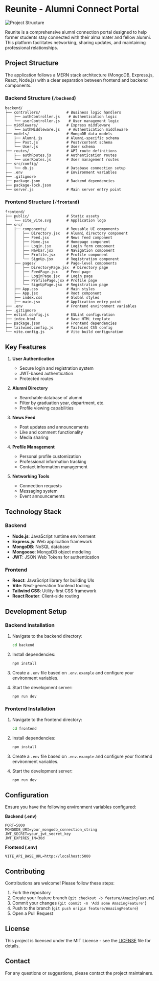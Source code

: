 # Reunite - Alumni Connect Portal

![Project Structure](https://img.shields.io/badge/Project%20Structure-MERN%20Stack-blue)

Reunite is a comprehensive alumni connection portal designed to help former students stay connected with their alma mater and fellow alumni. This platform facilitates networking, sharing updates, and maintaining professional relationships.

## Project Structure

The application follows a MERN stack architecture (MongoDB, Express.js, React, Node.js) with a clear separation between frontend and backend components.

### Backend Structure (`/backend`)

```
backend/
├── controllers/            # Business logic handlers
│   ├── authController.js    # Authentication logic
│   └── userController.js    # User management logic
├── middleware/             # Express middleware
│   └── authMiddleware.js    # Authentication middleware
├── models/                 # MongoDB data models
│   ├── Alumni.js           # Alumni-specific schema
│   ├── Post.js             # Post/content schema
│   └── User.js             # User schema
├── routes/                 # API route definitions
│   ├── authRoutes.js       # Authentication routes
│   └── userRoutes.js       # User management routes
├── src/config/
│   └── db.js               # Database connection setup
├── .env                    # Environment variables
├── .gitignore              
├── package.json            # Backend dependencies
├── package-lock.json       
└── server.js               # Main server entry point
```

### Frontend Structure (`/frontend`)

```
frontend/
├── public/                 # Static assets
│   └── site_vite.svg       # Application logo
├── src/
│   ├── components/         # Reusable UI components
│   │   ├── Directory.jsx   # Alumni directory component
│   │   ├── Feed.jsx        # News feed component
│   │   ├── Home.jsx        # Homepage component
│   │   ├── Login.jsx       # Login form component
│   │   ├── Navbar.jsx      # Navigation component
│   │   ├── Profile.jsx     # Profile component
│   │   └── SignUp.jsx      # Registration component
│   ├── pages/              # Page-level components
│   │   ├── DirectoryPage.jsx  # Directory page
│   │   ├── FeedPage.jsx    # Feed page
│   │   ├── LoginPage.jsx   # Login page
│   │   ├── ProfilePage.jsx # Profile page
│   │   └── SignUpPage.jsx  # Registration page
│   ├── App.css             # Main styles
│   ├── App.jsx             # Root component
│   ├── index.css           # Global styles
│   ├── main.jsx            # Application entry point
├── .env                    # Frontend environment variables
├── .gitignore              
├── eslint.config.js        # ESLint configuration
├── index.html              # Base HTML template
├── package.json            # Frontend dependencies
├── tailwind.config.js      # Tailwind CSS config
└── vite.config.js          # Vite build configuration
```

## Key Features

1. **User Authentication**
   - Secure login and registration system
   - JWT-based authentication
   - Protected routes

2. **Alumni Directory**
   - Searchable database of alumni
   - Filter by graduation year, department, etc.
   - Profile viewing capabilities

3. **News Feed**
   - Post updates and announcements
   - Like and comment functionality
   - Media sharing

4. **Profile Management**
   - Personal profile customization
   - Professional information tracking
   - Contact information management

5. **Networking Tools**
   - Connection requests
   - Messaging system
   - Event announcements

## Technology Stack

### Backend
- **Node.js**: JavaScript runtime environment
- **Express.js**: Web application framework
- **MongoDB**: NoSQL database
- **Mongoose**: MongoDB object modeling
- **JWT**: JSON Web Tokens for authentication

### Frontend
- **React**: JavaScript library for building UIs
- **Vite**: Next-generation frontend tooling
- **Tailwind CSS**: Utility-first CSS framework
- **React Router**: Client-side routing

## Development Setup

### Backend Installation

1. Navigate to the backend directory:
   ```bash
   cd backend
   ```

2. Install dependencies:
   ```bash
   npm install
   ```

3. Create a `.env` file based on `.env.example` and configure your environment variables.

4. Start the development server:
   ```bash
   npm run dev
   ```

### Frontend Installation

1. Navigate to the frontend directory:
   ```bash
   cd frontend
   ```

2. Install dependencies:
   ```bash
   npm install
   ```

3. Create a `.env` file based on `.env.example` and configure your frontend environment variables.

4. Start the development server:
   ```bash
   npm run dev
   ```

## Configuration

Ensure you have the following environment variables configured:

**Backend (.env)**
```
PORT=5000
MONGODB_URI=your_mongodb_connection_string
JWT_SECRET=your_jwt_secret_key
JWT_EXPIRES_IN=30d
```

**Frontend (.env)**
```
VITE_API_BASE_URL=http://localhost:5000
```



## Contributing

Contributions are welcome! Please follow these steps:

1. Fork the repository
2. Create your feature branch (`git checkout -b feature/AmazingFeature`)
3. Commit your changes (`git commit -m 'Add some AmazingFeature'`)
4. Push to the branch (`git push origin feature/AmazingFeature`)
5. Open a Pull Request

## License

This project is licensed under the MIT License - see the [LICENSE](LICENSE) file for details.

## Contact

For any questions or suggestions, please contact the project maintainers.
